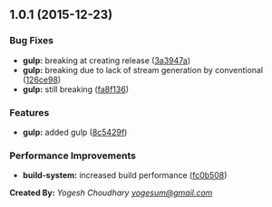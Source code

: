 <a name="1.0.1"></a>
## 1.0.1 (2015-12-23)


### Bug Fixes

* **gulp:** breaking at creating release ([3a3947a](https://github.com/yogesum/testing-gulp/commit/3a3947a))
* **gulp:** breaking due to lack of stream generation by conventional ([126ce98](https://github.com/yogesum/testing-gulp/commit/126ce98))
* **gulp:** still breaking ([fa8f136](https://github.com/yogesum/testing-gulp/commit/fa8f136))

### Features

* **gulp:** added gulp ([8c5429f](https://github.com/yogesum/testing-gulp/commit/8c5429f))

### Performance Improvements

* **build-system:** increased build performance ([fc0b508](https://github.com/yogesum/testing-gulp/commit/fc0b508))



**Created By:** *Yogesh Choudhary <yogesum@gmail.com>*

